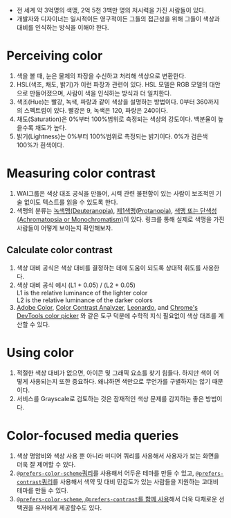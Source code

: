 - 전 세계 약 3억명의 색맹, 2억 5천 3백만 명의 저시력을 가진 사람들이 있다.
- 개발자와 디자이너는 일시적이든 영구적이든 그들의 접근성을 위해 그들이 색상과 대비를 인식하는 방식을 이해야 한다.

# Perceiving color

1. 색을 볼 때, 눈은 물체의 파장을 수신하고 처리해 색상으로 변환한다.
2. HSL(색조, 채도, 밝기)가 이런 파장과 관련이 있다. HSL 모델은 RGB 모델의 대안으로 만들어졌으며, 사람이 색을 인식하는 방식과 더 일치한다.
3. 색조(Hue)는 빨강, 녹색, 파랑과 같이 색상을 설명하는 방법이다. 0부터 360까지의 스펙트럼이 있다. 빨강은 9, 녹색은 120, 파랑은 240이다.
4. 채도(Saturation)은 0%부터 100%범위로 측정되는 색상의 강도이다. 백분율이 높을수록 채도가 높다.
5. 밝기(Lightness)는 0%부터 100%범위로 측정되는 밝기이다. 0%가 검은색 100%가 흰색이다.

# Measuring color contrast

1. WAI그룹은 색상 대조 공식을 만들어, 시력 관련 불편함이 있는 사람이 보조적인 기술 없이도 텍스트를 읽을 수 있도록 한다.
2. 색맹의 분류는 [녹색맹(Deuteranopia)](https://web.dev/learn/accessibility/color-contrast/#deuteranopia), [제1색맹(Protanopia)](https://web.dev/learn/accessibility/color-contrast/#protanopia), [색맹 또는 단색성(Achromatopsia or Monochromatism)](https://web.dev/learn/accessibility/color-contrast/#achromatopsia-or-monochromatism)이 있다. 링크를 통해 실제로 색맹을 가진 사람들이 어떻게 보이는지 확인해보자.

## Calculate color contrast

1. 색상 대비 공식은 색상 대비를 결정하는 데에 도움이 되도록 상대적 휘도를 사용한다.
2. 색상 대비 공식 예시
   (L1 + 0.05) / (L2 + 0.05)  
   L1 is the relative luminance of the lighter color  
   L2 is the relative luminance of the darker colors
3. [Adobe Color](https://color.adobe.com/create/color-accessibility), [Color Contrast Analyzer](https://www.tpgi.com/color-contrast-checker/), [Leonardo](https://leonardocolor.io/), and [Chrome's DevTools color picker](https://developer.chrome.com/docs/devtools/accessibility/reference/#contrast) 와 같은 도구 덕분에 수학적 지식 필요없이 색상 대조를 계산할 수 있다.

# Using color

1. 적절한 색상 대비가 없으면, 아이콘 및 그래픽 요소를 찾기 힘들다. 하지만 색이 어떻게 사용되는지 또한 중요하다. 왜냐하면 색만으로 무언가를 구별하지는 않기 때문이다.
2. 서비스를 Grayscale로 검토하는 것은 잠재적인 색상 문제를 감지하는 좋은 방법이다.

# Color-focused media queries

1. 색상 명암비와 색상 사용 뿐 아니라 미디어 쿼리를 사용해서 사용자가 보는 화면을 더욱 잘 제어할 수 있다.
2. [`@prefers-color-scheme`쿼리](https://web.dev/learn/accessibility/color-contrast/#prefers-color-scheme)를 사용해서 어두운 테마를 만들 수 있고, [`@prefers-contrast`쿼리](https://web.dev/learn/accessibility/color-contrast/#prefers-contrast)를 사용해서 색약 및 대비 민감도가 있는 사람들을 지원하는 고대비 테마를 만들 수 있다.
3. [`@prefers-color-scheme`, `@prefers-contrast`를 함께 사용](https://web.dev/learn/accessibility/color-contrast/#layering-media-queries)해서 더욱 다채로운 선택권을 유저에게 제공할수도 있다.

